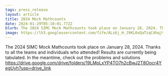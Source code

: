 ```yaml
---
tags: press_release
layout: article
title: 2024 Mock Mathcounts
date: 2024-01-29T05:10:01.772Z
blurb: The 2024 SIMC Mock Mathcounts took place on January 28, 2024. Thanks to all the teams and individuals who attended!
image: https://lh3.googleusercontent.com/fife/ALs6j_H_J9KL0xQaTzqC4hqjVXDWp4Y0FrQaWjdkKi0ui-hm1LX8JETSaQE1bgSEhIbk8-B7MziRyz_dXEbBgoIec0NGYdeEG2NFDCY7dLR39uLfyza2UvNL40m_fm-TOJEZmlU-wK4n1gbQ1s34RX08WhH9ZXXeuzxA6-BXSzDTuUkCf9tsHLg4Yp_2X7E6Jfh1mTUdkqDWYIrTM4M2RyUTxlz9i71k-ogwoyqukn1gMPIM7lLtul7Hrqi9RArjv-R7hAFJ2azlc3HiQnSWeSaO28o46nS0nB9dEesM5bdef1N0kLeb9e7IjsYWC5ZewDfu2PKnmVUTbZ96fQo1ZcTbghcNDXUGw-dGpEmEnP_0x2u4xxmuNBP27AS9Z_Wb-JJ63Sicnlfwambu_P3Hpg7nM3OhIOWpgR7RG-X7lW77g-I6cDgUQeznIA3vlKHYxr5qdgLiyyarWvHDpFV8hKiPHRpOOPc8RNb6LGiMJbtqDQx389hpk4GjR36yPe7kX1nvr8qxlaQNGAELmz2NpV_buQfyrZtm1gxH4fLLeTjrhBxhBPPygofyoMwJ9Vuq-jMBuybHWi87FDuH7bPjbu4KfOr81EhRDY9lFtQEBKEDI2KTk7IzSkWI-udVcC1esnSNktxwNB65cLqQtgj2aD1RpnvxosMjSbQSbNJTXjuCVclfKlZjCKMobhOR1XNidWD3w5Z6aBfLzlbJes6N9rHLqajyB1t7bXBQUCQbqp0GdQQqYvDGS7_3JyDNmv-NZcO2Fhu0cpDXpZD4BJh6mi6xG0ET3kBBwgrPyDoXCZ4eeQCarLKugFZbeygl_jDUv8iBkGQBsuHSzYqRBTiYtwqR38bDvJej_dGcJL-ORQonpI_eX_x1d_8yoKgIiSFlVR7KzE45PQYhKU7tRHyX89rEkJFM0l0SR5NBCUEvL_Pt0wsVHzflSSxR1quhhQ6w1dVyKVX-sfqkPzOq0XVH-fHeQK4eibf1WPyjtW3KNWwBfYW_tmboKoyNarJrUHACer5wstP6uhE_CU8O63EgBS0RoPT53oYCnC2xTfrs4BQpLWT6iMCMEtss3YhWIKJRmovLY5FrNCKAdcfkU3uiK1RZUK6KfBru6YB0efKK_uUX7v_pqV2Uz6EMhyA-0DNjI_YrU1s32hpkAT-LNl2e8n213un08J6OOAHBUutq5cBvDuS4RMeaqFFzpn5gp636Utn4k4v9HTFUOiPNfQSur-CRn50ePIYzQ53Tu9db7utq02NqnWHqoAPE-7cBxQq_RkECEtZozYWYieKPERmU9nX9WTlfH7l27pTvmrhrqBzMR0VyXxUdtPKa9zFWN16gjcpoTh9oTpjE2H8Y78I-nOY7A3a0WuqAhWmhrKiA6ZzTAJNbeNdTWSvpIDrNxPovj0siiyqvzzXVqZjwCIkHifSf_1Jpd3DDMEzMJEs31-jAbZSTLK-bQi3GMIsNQYcS0-9zI_M0CNVdjC4CtTGyM_sBduwf6NOdWsC6nlK_qwIoCwiwt13jsPNMRvxrlwZaX7lcmS9NZqZa1JEGNNwD2rE3Zk9sVPLnzFgFPsRGKv9J_eHihVC8CKHXfT96K7zchd3AeuldotZfRA8UVFNxyH2xoDUj9V_oPHsXBeMCV_sIuv9sCrqg=w1000?authuser=0
---
```


The 2024 SIMC Mock Mathcounts took place on January 28, 2024. Thanks to all the teams and individuals who attended! Results are currently being tabulated. In the meantime, check out the problems and solutions <https://drive.google.com/drive/folders/19LMoLxYP4TO7h2cBwJ2T8Oocr4YegUyh?usp=drive_link>

